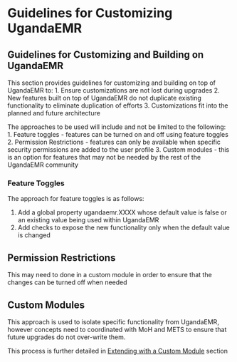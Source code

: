 # Guidelines for Customizing UgandaEMR

## Guidelines for Customizing and Building on UgandaEMR

This section provides guidelines for customizing and building on top of UgandaEMR to: 1. Ensure customizations are not lost during upgrades 2. New features built on top of UgandaEMR do not duplicate existing functionality to eliminate duplication of efforts 3. Customizations fit into the planned and future architecture

The approaches to be used will include and not be limited to the following: 1. Feature toggles - features can be turned on and off using feature toggles  
2. Permission Restrictions - features can only be available when specific security permissions are added to the user profile 3. Custom modules - this is an option for features that may not be needed by the rest of the UgandaEMR community

### Feature Toggles

The approach for feature toggles is as follows:

1. Add a global property ugandaemr.XXXX whose default value is false or an existing value being used within UgandaEMR 
2. Add checks to expose the new functionality only when the default value is changed 

## Permission Restrictions

This may need to done in a custom module in order to ensure that the changes can be turned off when needed

## Custom Modules

This approach is used to isolate specific functionality from UgandaEMR, however concepts need to coordinated with MoH and METS to ensure that future upgrades do not over-write them.

This process is further detailed in [Extending with a Custom Module](creating-a-custom-module.md) section

